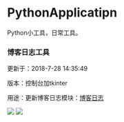 # PythonApplicatipn
Python小工具，日常工具。


### 博客日志工具
更新于：2018-7-28 14:35:49

版本：控制台加tkinter

用途：更新博客日志模块：[博客日志](https://blog.micowxy.xin/log/ "博客日志")

![](https://i.imgur.com/XakMAkH.png)
![](https://i.imgur.com/dYXuiiP.png)

